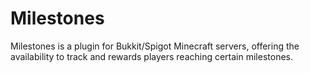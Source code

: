 # Milestones

Milestones is a plugin for Bukkit/Spigot Minecraft servers, offering the availability to track and rewards players reaching certain milestones. 